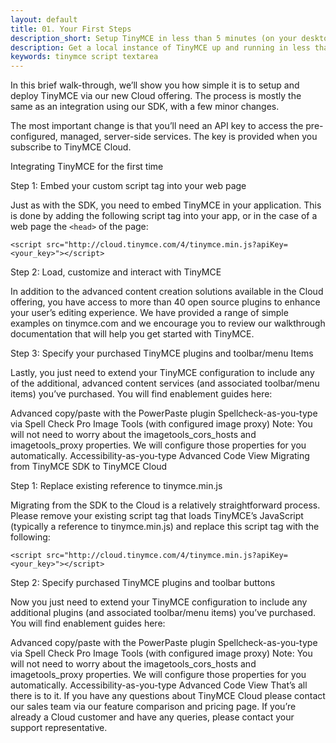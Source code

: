 ```yaml
---
layout: default
title: 01. Your First Steps
description_short: Setup TinyMCE in less than 5 minutes (on your desktop).
description: Get a local instance of TinyMCE up and running in less than 5 minutes.
keywords: tinymce script textarea
---
```


In this brief walk-through, we’ll show you how simple it is to setup and deploy TinyMCE via our new Cloud offering. The process is mostly the same as an integration using our SDK, with a few minor changes.

The most important change is that you’ll need an API key to access the pre-configured, managed, server-side services. The key is provided when you subscribe to TinyMCE Cloud.

Integrating TinyMCE for the first time

Step 1: Embed your custom script tag into your web page

Just as with the SDK, you need to embed TinyMCE in your application. This is done by adding the following script tag into your app, or in the case of a web page the `<head>` of the page:

```
<script src="http://cloud.tinymce.com/4/tinymce.min.js?apiKey=<your_key>"></script>
```

Step 2: Load, customize and interact with TinyMCE

In addition to the advanced content creation solutions available in the Cloud offering, you have access to more than 40 open source plugins to enhance your user’s editing experience. We have provided a range of simple examples on tinymce.com and we encourage you to review our walkthrough documentation that will help you get started with TinyMCE.

Step 3: Specify your purchased TinyMCE plugins and toolbar/menu Items

Lastly, you just need to extend your TinyMCE configuration to include any of the additional, advanced content services (and associated toolbar/menu items) you’ve purchased. You will find enablement guides here:

Advanced copy/paste with the PowerPaste plugin
Spellcheck-as-you-type via Spell Check Pro
Image Tools (with configured image proxy)
Note: You will not need to worry about the imagetools_cors_hosts and imagetools_proxy properties. We will configure those properties for you automatically.
Accessibility-as-you-type
Advanced Code View
Migrating from TinyMCE SDK to TinyMCE Cloud

Step 1: Replace existing reference to tinymce.min.js

Migrating from the SDK to the Cloud is a relatively straightforward process. Please remove your existing script tag that loads TinyMCE’s JavaScript (typically a reference to tinymce.min.js) and replace this script tag with the following:

```
<script src="http://cloud.tinymce.com/4/tinymce.min.js?apiKey=<your_key>"></script>
```

Step 2: Specify purchased TinyMCE plugins and toolbar buttons

Now you just need to extend your TinyMCE configuration to include any additional plugins (and associated toolbar/menu items) you’ve purchased. You will find enablement guides here:

Advanced copy/paste with the PowerPaste plugin
Spellcheck-as-you-type via Spell Check Pro
Image Tools (with configured image proxy)
Note: You will not need to worry about the imagetools_cors_hosts and imagetools_proxy properties. We will configure those properties for you automatically.
Accessibility-as-you-type
Advanced Code View
That’s all there is to it. If you have any questions about TinyMCE Cloud please contact our sales team via our feature comparison and pricing page. If you’re already a Cloud customer and have any queries, please contact your support representative.
